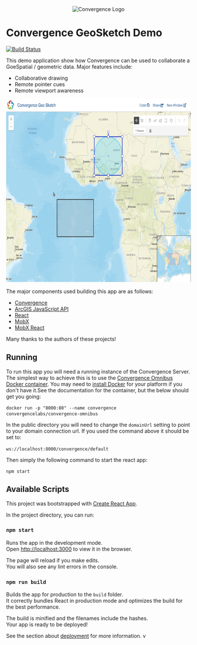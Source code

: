 <div align="center">
  <img alt="Convergence Logo" height="80" src="https://convergence.io/assets/img/convergence-logo.png" >
</div>

# Convergence GeoSketch Demo
[![Build Status](https://travis-ci.org/convergencelabs/geo-sketch-demo.svg?branch=master)](https://travis-ci.org/convergencelabs/geo-sketch-demo)

This demo application show how Convergence can be used to collaborate a GoeSpatial / geometric data. Major features include:

  * Collaborative drawing
  * Remote pointer cues
  * Remote viewport awareness

<div align="center">
  <img alt="screenshot" height="500" src="assets/screenshot.png" >
</div>

The major components used building this app are as follows:
  * [Convergence](https://convergence.io)
  * [ArcGIS JavaScript API](https://developers.arcgis.com/javascript/)
  * [React](https://reactjs.org/)
  * [MobX](https://mobx.js.org/)
  * [MobX React](https://mobx.js.org/)
  
Many thanks to the authors of these projects!

## Running
To run this app you will need a running instance of the Convergence Server. The simplest way to achieve this is to use the [Convergence Omnibus Docker container](https://hub.docker.com/r/convergencelabs/convergence-omnibus). You may need to [install Docker](https://docs.docker.com/get-docker/) for your platform if you don't have it.See the documentation for the container, but the below should get you going:  

```shell script
docker run -p "8000:80" --name convergence convergencelabs/convergence-omnibus
```

In the public directory you will need to change the `domainUrl` setting to point to your domain connection url.  If you used the command above it should be set to:

`ws://localhost:8000/convergence/default`

Then simply the following command to start the react app: 

```shell script
npm start
```


## Available Scripts
This project was bootstrapped with [Create React App](https://github.com/facebook/create-react-app).

In the project directory, you can run:

### `npm start`

Runs the app in the development mode.<br />
Open [http://localhost:3000](http://localhost:3000) to view it in the browser.

The page will reload if you make edits.<br />
You will also see any lint errors in the console.

### `npm run build`

Builds the app for production to the `build` folder.<br />
It correctly bundles React in production mode and optimizes the build for the best performance.

The build is minified and the filenames include the hashes.<br />
Your app is ready to be deployed!

See the section about [deployment](https://facebook.github.io/create-react-app/docs/deployment) for more information.
v
